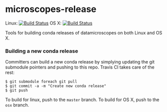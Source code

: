 # microscopes-release 

Linux: [![Build Status](https://travis-ci.org/datamicroscopes/release.svg?branch=master)](https://travis-ci.org/datamicroscopes/release) OS X: [![Build Status](https://travis-ci.org/datamicroscopes/release.svg?branch=osx)](https://travis-ci.org/datamicroscopes/release)

Tools for building conda releases of datamicroscopes on both Linux and OS X.

### Building a new conda release
Committers can build a new conda release by simplying updating the git submodule pointers and pushing to this repo. Travis CI takes care of the rest:

    $ git submodule foreach git pull
    $ git commit -a -m "Create new conda release"
    $ git push 

To build for linux, push to the `master` branch. To build for OS X, push to the `osx` branch.
